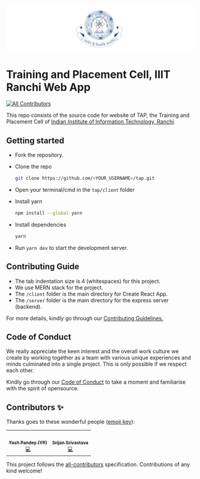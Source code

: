 ![iiitr-logo](./assets/img/iiitr-logo.png)

# Training and Placement Cell, IIIT Ranchi Web App

<!-- ALL-CONTRIBUTORS-BADGE:START - Do not remove or modify this section -->
[![All Contributors](https://img.shields.io/badge/all_contributors-2-orange.svg?style=flat-square)](#contributors-)
<!-- ALL-CONTRIBUTORS-BADGE:END -->

This repo consists of the source code for website of TAP,
the Training and Placement Cell of
[Indian Institute of Information Technology, Ranchi](http://iiitranchi.ac.in/).

## Getting started

- Fork the repository.

- Clone the repo
   ```sh
   git clone https://github.com/<YOUR_USERNAME>/tap.git
   ```

- Open your terminal/cmd in the `tap/client` folder

- Install yarn
   ```sh
   npm install --global yarn
   ```

- Install dependencies
   ```sh
   yarn
   ```

- Run `yarn dev` to start the development server.

## Contributing Guide

- The tab indentation size is 4 (whitespaces) for this project.
- We use MERN stack for the project.
- The `/client` folder is the main directory for Create React App.
- The `/server` folder is the main directory for the express server (backend).

For more details, kindly go through our
[Contributing Guidelines.](CONTRIBUTING.md)

## Code of Conduct

We really appreciate the keen interest and the overall work culture we create by
working together as a team with various unique experiences and minds culminated
into a single project. This is only possible if we respect each other.

Kindly go through our
[Code of Conduct](CODE_OF_CONDUCT.md)
to take a moment and familiarise with the spirit of opensource.

## Contributors ✨

Thanks goes to these wonderful people ([emoji key](https://allcontributors.org/docs/en/emoji-key)):

<!-- ALL-CONTRIBUTORS-LIST:START - Do not remove or modify this section -->
<!-- prettier-ignore-start -->
<!-- markdownlint-disable -->
<table>
  <tr>
    <td align="center"><a href="https://github.com/EmperorYP7"><img src="https://avatars3.githubusercontent.com/u/62606998?v=4?s=100" width="100px;" alt=""/><br /><sub><b>Yash Pandey (YP)</b></sub></a><br /><a href="https://github.com/houseofgeeks/hg/commits?author=EmperorYP7" title="Code">💻</a></td>
    <td align="center"><a href="https://github.com/SrijanSriv"><img src="https://avatars.githubusercontent.com/u/79690889?v=4?s=100" width="100px;" alt=""/><br /><sub><b>Srijan Srivastava</b></sub></a><br /><a href="https://github.com/houseofgeeks/hg/commits?author=SrijanSriv" title="Code">💻</a></td>
</table>

<!-- markdownlint-restore -->
<!-- prettier-ignore-end -->

<!-- ALL-CONTRIBUTORS-LIST:END -->

This project follows the [all-contributors](https://github.com/all-contributors/all-contributors) specification. Contributions of any kind welcome!
